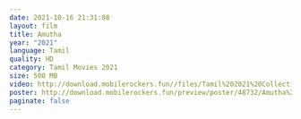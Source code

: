 ```yaml
---
date: 2021-10-16 21:31:08
layout: film
title: Amutha
year: "2021"
language: Tamil
quality: HD
category: Tamil Movies 2021
size: 500 MB
video: http://download.mobilerockers.fun//files/Tamil%202021%20Collection/Amutha%20(2021)/Amutha%20(2021)%20Full%20Movies/Amutha%20(2021)%20HDRip/Amutha%20(2021)%20HDRip%20Single%20Part.mp4
poster: http://download.mobilerockers.fun/preview/poster/48732/Amutha%20(2021).png
paginate: false
---
```

